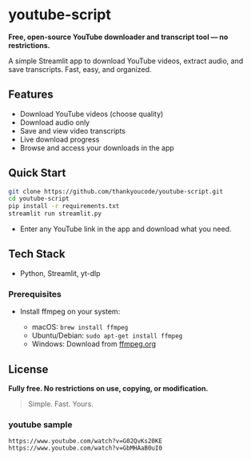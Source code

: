 # youtube-script

**Free, open-source YouTube downloader and transcript tool — no restrictions.**

A simple Streamlit app to download YouTube videos, extract audio, and save transcripts. Fast, easy, and organized.

## Features

- Download YouTube videos (choose quality)
- Download audio only
- Save and view video transcripts
- Live download progress
- Browse and access your downloads in the app

## Quick Start

```bash
git clone https://github.com/thankyoucode/youtube-script.git
cd youtube-script
pip install -r requirements.txt
streamlit run streamlit.py
```

- Enter any YouTube link in the app and download what you need.

## Tech Stack

- Python, Streamlit, yt-dlp

### Prerequisites

- Install ffmpeg on your system:

  - macOS: `brew install ffmpeg`
  - Ubuntu/Debian: `sudo apt-get install ffmpeg`
  - Windows: Download from [ffmpeg.org](https://ffmpeg.org/download.html)

## License

**Fully free. No restrictions on use, copying, or modification.**

> Simple. Fast. Yours.

### youtube sample

```
https://www.youtube.com/watch?v=G02QvKs20KE
https://www.youtube.com/watch?v=GbMHAaB0uI0
```
